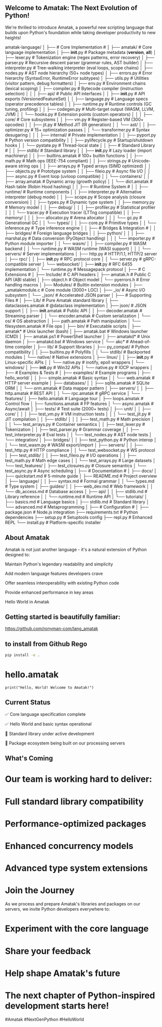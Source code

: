 ## Welcome to Amatak: The Next Evolution of Python!
We're thrilled to introduce Amatak, a powerful new scripting language that builds upon Python's foundation while taking developer productivity to new heights!

amatak-language/
│
├── # Core Implementation #
│
├── amatak/                         # Core language implementation
│   ├── __init__.py                 # Package metadata (__version__, __all__)
│   ├── lexer.py                    # Tokenization engine (regex patterns, error recovery)
│   ├── parser.py                   # Recursive descent parser (grammar rules, AST builder)
│   ├── interpreter.py              # Tree-walking interpreter (eval loops, scope chains)
│   ├── nodes.py                    # AST node hierarchy (50+ node types)
│   ├── errors.py                   # Error hierarchy (SyntaxError, RuntimeError subtypes)
│   ├── utils.py                    # Utilities (visitor pattern, debug formatters)
│   ├── env.py                      # Environment chains (lexical scoping)
│   ├── compiler.py                 # Bytecode compiler (instruction selection)
│   │
│   ├── api/                        # Public API interfaces
│   │   ├── __init__.py             # API exports (VersionedFeatureSet)
│   │   ├── language.py             # Language specs (operator precedence tables)
│   │   ├── runtime.py              # Runtime controls (GC tuning, profiling)
│   │   ├── codegen.py              # Multi-target output (WASM, LLVM, JVM)
│   │   └── hooks.py                # Extension points (custom operators)
│   │
│   ├── core/                       # Core subsystems
│   │   ├── vm.py                   # Register-based VM (300+ opcodes)
│   │   ├── jit.py                  # Method JIT (IR generation)
│   │   └── ast/
│   │       ├── optimizer.py        # 15+ optimization passes
│   │       └── transformer.py      # Syntax desugaring
│   │
│   ├── internal/                   # Private implementation
│   │   ├── pyport.py               # Python version compatibility
│   │   ├── pylifecycle.py          # Startup/shutdown hooks
│   │   └── pystate.py              # Thread-local state
│   │
├── # Standard Library #
│
│   ├── stdlib/                     # Standard library
│   │   ├── __init__.py             # Lazy loader (import machinery)
│   │   ├── builtins.amatak         # 100+ builtin functions
│   │   ├── math.py                 # Math ops (IEEE-754 compliant)
│   │   ├── strings.py              # Unicode-aware string ops
│   │   ├── arrays.py               # Typed arrays (SIMD optimized)
│   │   ├── objects.py              # Prototype system
│   │   ├── fileio.py               # Async file I/O
│   │   ├── async.py                # Event loop (uvloop compatible)
│   │   └── containers/
│   │       ├── array.amatak        # Dynamic array (growth policy)
│   │       └── dict.amatak         # Hash table (Robin Hood hashing)
│   │
├── # Runtime System #
│
│   ├── runtime/                    # Runtime components
│   │   ├── interpreter.py          # Alternative interpreter (debug mode)
│   │   ├── scope.py                # Scope analysis (closure conversion)
│   │   ├── types.py                # Dynamic type system
│   │   ├── memory.py               # Memory model
│   │   ├── debug/
│   │   │   ├── profiler.py         # Statistical profiler
│   │   │   └── tracer.py           # Execution tracer (LTTng compatible)
│   │   ├── memory/
│   │   │   ├── allocator.py        # Arena allocator
│   │   │   └── gc.py               # Generational GC
│   │   └── types/
│   │       ├── core.py             # Primitive types
│   │       └── inference.py        # Type inference engine
│   │
├── # Bridges & Integration #
│
│   ├── bridges/                    # Foreign language bridges
│   │   ├── python/
│   │   │   ├── marshal.py          # Data conversion (PyObject handling)
│   │   │   └── importer.py         # Python module importer
│   │   └── wasm/
│   │       ├── compiler.py         # WASM backend
│   │       └── runtime.py          # WASM runtime (WASI support)
│   │
│   └── servers/                    # Server implementations
│       ├── http.py                 # HTTP/1.1, HTTP/2 server
│       ├── rpc/
│       │   ├── __init__.py         # RPC protocol core
│       │   └── server.py           # gRPC-compatible server
│       └── websocket/
│           ├── __init__.py         # RFC 6455 implementation
│           └── runtime.py          # Messagepack protocol
│
├── # C Extensions #
│
├── Include/                        # C API headers
│   ├── amatak.h                    # Public C API (ABI stable)
│   ├── object.h                    # Object model
│   └── pyerrors.h                  # Error handling macros
│
├── Modules/                        # Builtin extension modules
│   ├── _amatakmodule.c             # Core module (3000+ LOC)
│   ├── _io/                        # Async I/O subsystem
│   └── _json/                      # Accelerated JSON parser
│
├── # Supporting Files #
│
├── Lib/                            # Pure Amatak standard library
│   ├── dataclasses.amatak          # @dataclass implementation
│   ├── json/                       # JSON support
│   │   ├── __init__.amatak         # Public API
│   │   ├── decoder.amatak          # Streaming parser
│   │   └── encoder.amatak          # Custom serialization
│   └── os/                         # OS abstraction
│       ├── path.amatak             # Path manipulation
│       └── filesystem.amatak       # File ops
│
├── bin/                            # Executable scripts
│   ├── amatak*                     # Unix launcher (bash)
│   ├── amatak.bat                  # Windows launcher (CMD)
│   ├── amatak.ps1                  # PowerShell launcher
│   ├── amatakd*                    # Unix daemon
│   ├── amatakd.bat                 # Windows service
│   └── akc*                        # Ahead-of-time compiler
│
├── lib/                            # Support libraries
│   ├── py_compat/                  # Python compatibility
│   │   ├── builtins.py             # Polyfills
│   │   └── stdlib/                 # Backported modules
│   └── native/                     # Native extensions
│       ├── linux/
│       │   ├── __init__.py         # Linux-specific APIs
│       │   └── native.py           # inotify, epoll wrappers
│       └── windows/
│           ├── __init__.py         # Win32 APIs
│           └── native.py           # IOCP wrappers
│
├── # Examples & Tests #
│
├── examples/                       # Example programs
│   ├── hello_world/
│   │   ├── simple.amatak           # Basic syntax
│   │   └── web.amatak              # HTTP server example
│   ├── databases/
│   │   ├── sqlite.amatak           # SQLite ORM
│   │   └── orm.amatak              # Data mapper pattern
│   ├── servers/
│   │   ├── http.amatak             # REST API
│   │   └── rpc.amatak              # gRPC service
│   └── features/
│       ├── hello.amatak            # Language tour
│       ├── loops.amatak            # Control flow
│       ├── functions.amatak        # FP features
│       └── async.amatak            # Async/await
│
├── tests/                          # Test suite (2000+ tests)
│   ├── unit/
│   │   ├── core/
│   │   │   ├── test_vm.py          # VM instruction tests
│   │   │   └── test_jit.py         # JIT compilation
│   │   ├── stdlib/
│   │   │   ├── test_math.py        # Math precision
│   │   │   └── test_arrays.py      # Container semantics
│   │   ├── test_lexer.py           # Tokenization
│   │   ├── test_parser.py          # Grammar coverage
│   │   ├── test_interpreter.py     # Eval tests
│   │   └── test_nodes.py           # AST node tests
│   └── integration/
│       ├── bridges/
│       │   ├── test_python.py      # Python interop
│       │   └── test_wasm.py        # WASM export/import
│       ├── servers/
│       │   ├── test_http.py        # HTTP compliance
│       │   └── test_websocket.py   # WS protocol
│       ├── test_stdlib/
│       │   ├── test_fileio.py      # I/O operations
│       │   ├── test_math.py        # Math edge cases
│       │   └── test_arrays.py      # Large datasets
│       └── test_features/
│           ├── test_closures.py    # Closure semantics
│           └── test_async.py       # Async scheduling
│
├── # Documentation #
│
├── docs/
│   ├── quickstart.md               # 5-minute guide
│   ├── README.md                   # Project overview
│   ├── language/
│   │   ├── syntax.md               # Formal grammar
│   │   └── types.md               # Type system
│   ├── guides/
│   │   ├── web_dev.md             # Web framework
│   │   └── db_access.md           # Database access
│   ├── api/
│   │   ├── stdlib.md              # Library reference
│   │   └── runtime.md             # Runtime API
│   └── tutorials/
│       ├── basics.md              # Language basics
│       ├── stdlib.md              # Standard library
│       └── advanced.md            # Metaprogramming
│
├── # Configuration #
│
├── package.json                   # Node.js integration
├── requirements.txt               # Python dependencies
├── setup.py                       # Setuptools config
├── repl.py                        # Enhanced REPL
└── install.py                     # Platform-specific installer

## About Amatak
Amatak is not just another language - it's a natural extension of Python designed to:

Maintain Python's legendary readability and simplicity

Add modern language features developers crave

Offer seamless interoperability with existing Python code

Provide enhanced performance in key areas

Hello World in Amatak
## Getting started is beautifully familiar:

https://github.com/ronyman-com/lang_amatak

## to install from Github Rego

```bash
pip install -e .

```

# hello.amatak

`print("Hello, World! Welcome to Amatak!")`

## Current Status
✅ Core language specification complete

✅ Hello World and basic syntax operational

🚧 Standard library under active development

🚧 Package ecosystem being built on our processing servers

## What's Coming
# Our team is working hard to deliver:

# Full standard library compatibility

# Performance-optimized packages

# Enhanced concurrency models

# Advanced type system extensions

# Join the Journey
As we process and prepare Amatak's libraries and packages on our servers, we invite Python developers everywhere to:

# Experiment with the core language

# Share your feedback

# Help shape Amatak's future

# The next chapter of Python-inspired development starts here!

#Amatak #NextGenPython #HelloWorld

